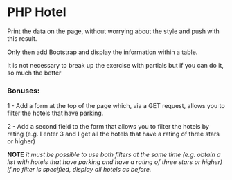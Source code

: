 # PHP Hotel

Print the data on the page, without worrying about the style and push with this result.

Only then add Bootstrap and display the information within a table.

It is not necessary to break up the exercise with partials but if you can do it, so much the better

### Bonuses:

1 - Add a form at the top of the page which, via a GET request, allows you to filter the hotels that have parking.

2 - Add a second field to the form that allows you to filter the hotels by rating (e.g. I enter 3 and I get all the hotels that have a rating of three stars or higher)

**NOTE** _it must be possible to use both filters at the same time (e.g. obtain a list with hotels that have parking and have a rating of three stars or higher)_
_If no filter is specified, display all hotels as before._
